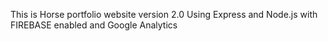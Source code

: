 This is Horse portfolio website 
version 2.0
Using Express and Node.js with FIREBASE enabled and Google Analytics
